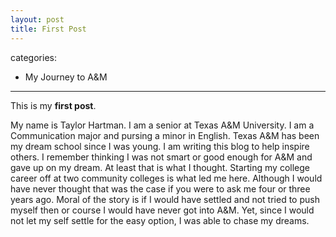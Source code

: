 ```yaml
---
layout: post
title: First Post
---
```

categories:
- My Journey to A&M
---
This is my **first post**.

My name is Taylor Hartman. I am a senior at Texas A&M University. I am a Communication major and pursing a minor in English. Texas A&M has been my dream school since I was young. I am writing this blog to help inspire others. I remember thinking I was not smart or good enough for A&M and gave up on my dream. At least that is what I thought. Starting my college career off at two community colleges is what led me here. Although I would have never thought that was the case if you were to ask me four or three years ago. Moral of the story is if I would have settled and not tried to push myself then or course I would have never got into A&M. Yet, since I would not let my self settle for the easy option, I was able to chase my dreams.
